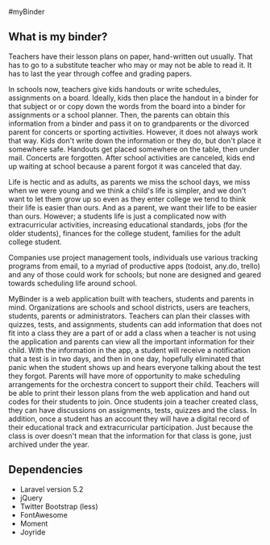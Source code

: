 #myBinder

## What is my binder?

Teachers have their lesson plans on paper, hand-written out usually. That has to go to a substitute teacher who may or may not be able to read it. It has to last the year through coffee and grading papers. 

In schools now, teachers give kids handouts or write schedules, assignments on a board. Ideally, kids then place the handout in a binder for that subject or or copy down the words from the board into a binder for assignments or a school planner. Then, the parents can obtain this information from a binder and pass it on to grandparents or the divorced parent for concerts or sporting activities. However, it does not always work that way. Kids don't write down the information or they do, but don't place it somewhere safe. Handouts get placed somewhere on the table, then under mail. Concerts are forgotten. After school activities are canceled, kids end up waiting at school because a parent forgot it was canceled that day. 

Life is hectic and as adults, as parents we miss the school days, we miss when we were young and we think a child's life is simpler, and we don't want to let them grow up so even as they enter college we tend to think their life is easier than ours. And as a parent, we want their life to be easier than ours. However; a students life is just a complicated now with extracurricular activities, increasing educational standards, jobs (for the older students), finances for the college student, families for the adult college student. 

Companies use project management tools, individuals use various tracking programs from email, to a myriad of productive apps (todoist, any.do, trello) and any of those could work for schools; but none are designed and geared towards scheduling life around school.

MyBinder is a web application built with teachers, students and parents in mind. Organizations are schools and school districts, users are teachers, students, parents or administrators. Teachers can plan their classes with quizzes, tests, and assignments, students can add information that does not fit into a class they are a part of or add a class when a teacher is not using the application and parents can view all the important information for their child. With the information in the app, a student will receive a notification that a test is in two days, and then in one day, hopefully eliminated that panic when the student shows up and hears everyone talking about the test they forgot. Parents will have more of opportunity to make scheduling arrangements for the orchestra concert to support their child. Teachers will be able to print their lesson plans from the web application and hand out codes for their students to join. Once students join a teacher created class, they can have discussions on assignments, tests, quizzes and the class. In addition, once a student has an account they will have a digital record of their educational track and extracurricular participation. Just because the class is over doesn't mean that the information for that class is gone, just archived under the year.


## Dependencies

- Laravel version 5.2
- jQuery
- Twitter Bootstrap (less)
- FontAwesome
- Moment
- Joyride